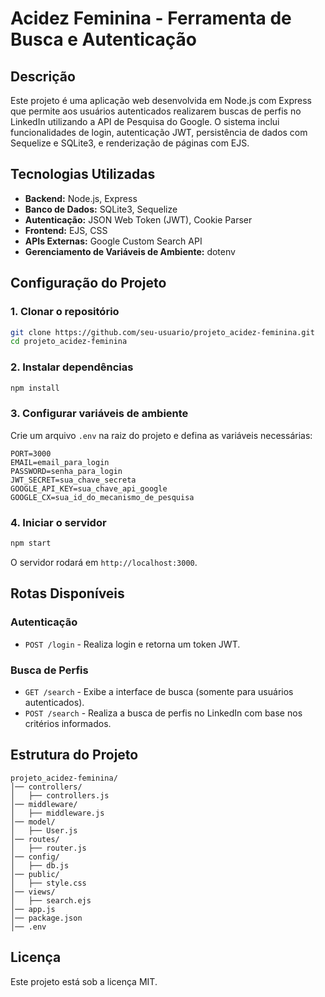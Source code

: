 # Acidez Feminina - Ferramenta de Busca e Autenticação

## Descrição
Este projeto é uma aplicação web desenvolvida em Node.js com Express que permite aos usuários autenticados realizarem buscas de perfis no LinkedIn utilizando a API de Pesquisa do Google. O sistema inclui funcionalidades de login, autenticação JWT, persistência de dados com Sequelize e SQLite3, e renderização de páginas com EJS.

## Tecnologias Utilizadas
- **Backend:** Node.js, Express
- **Banco de Dados:** SQLite3, Sequelize
- **Autenticação:** JSON Web Token (JWT), Cookie Parser
- **Frontend:** EJS, CSS
- **APIs Externas:** Google Custom Search API
- **Gerenciamento de Variáveis de Ambiente:** dotenv

## Configuração do Projeto

### 1. Clonar o repositório
```bash
git clone https://github.com/seu-usuario/projeto_acidez-feminina.git
cd projeto_acidez-feminina
```

### 2. Instalar dependências
```bash
npm install
```

### 3. Configurar variáveis de ambiente
Crie um arquivo `.env` na raiz do projeto e defina as variáveis necessárias:
```env
PORT=3000
EMAIL=email_para_login
PASSWORD=senha_para_login
JWT_SECRET=sua_chave_secreta
GOOGLE_API_KEY=sua_chave_api_google
GOOGLE_CX=sua_id_do_mecanismo_de_pesquisa
```

### 4. Iniciar o servidor
```bash
npm start
```
O servidor rodará em `http://localhost:3000`.

## Rotas Disponíveis

### Autenticação
- `POST /login` - Realiza login e retorna um token JWT.

### Busca de Perfis
- `GET /search` - Exibe a interface de busca (somente para usuários autenticados).
- `POST /search` - Realiza a busca de perfis no LinkedIn com base nos critérios informados.

## Estrutura do Projeto
```
projeto_acidez-feminina/
│── controllers/
│   ├── controllers.js
│── middleware/
│   ├── middleware.js
│── model/
│   ├── User.js
│── routes/
│   ├── router.js
│── config/
│   ├── db.js
│── public/
│   ├── style.css
│── views/
│   ├── search.ejs
│── app.js
│── package.json
│── .env
```

## Licença
Este projeto está sob a licença MIT.


